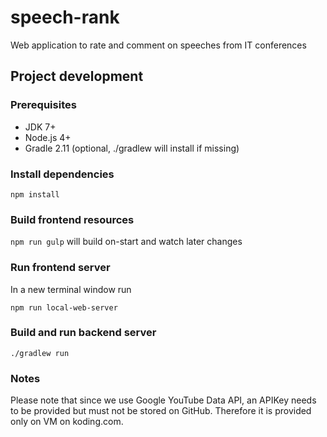 # speech-rank
Web application to rate and comment on speeches from IT conferences

## Project development

### Prerequisites

-   JDK 7+
-   Node.js 4+
-   Gradle 2.11 (optional, ./gradlew will install if missing)

### Install dependencies

`npm install`

### Build frontend resources

`npm run gulp` will build on-start and watch later changes

### Run frontend server

In a new terminal window run

`npm run local-web-server`

### Build and run backend server

`./gradlew run`

### Notes

Please note that since we use Google YouTube Data API, an APIKey needs to be provided but must not be stored on GitHub. Therefore it is provided only on VM on koding.com.
